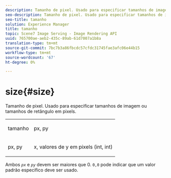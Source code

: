 ```yaml
---
description: Tamanho de pixel. Usado para especificar tamanhos de imagem ou tamanhos de retângulo em pixels.
seo-description: Tamanho de pixel. Usado para especificar tamanhos de imagem ou tamanhos de retângulo em pixels.
seo-title: tamanho
solution: Experience Manager
title: tamanho
topic: Scene7 Image Serving - Image Rendering API
uuid: 765700ae-aeb2-435c-89ab-61d7007a1b8a
translation-type: tm+mt
source-git-commit: 7bc7b3a86fbcdc57cfdc31745fae3afc06e44b15
workflow-type: tm+mt
source-wordcount: '67'
ht-degree: 0%

---
```



# size{#size}

Tamanho de pixel. Usado para especificar tamanhos de imagem ou tamanhos de retângulo em pixels.

<table id="simpletable_06761BED6FF14C2A83745A78B10D3419"> 
 <tr class="strow"> 
  <td class="stentry"> <p><span class="codeph"> <span class="varname"> tamanho</span> </span> </p> </td> 
  <td class="stentry"> <p><span class="codeph"> <span class="varname"> px, py</span> </span> </p></td> 
 </tr> 
 <tr class="strow"> 
  <td class="stentry"> <p><span class="codeph"> <span class="varname"> px, py</span> </span> </p></td> 
  <td class="stentry"> <p>x, valores de y em pixels (int, int) </p></td> 
 </tr> 
</table>

Ambos *`px`* e *`py`* devem ser maiores que 0. `0,0` pode indicar que um valor padrão específico deve ser usado.
